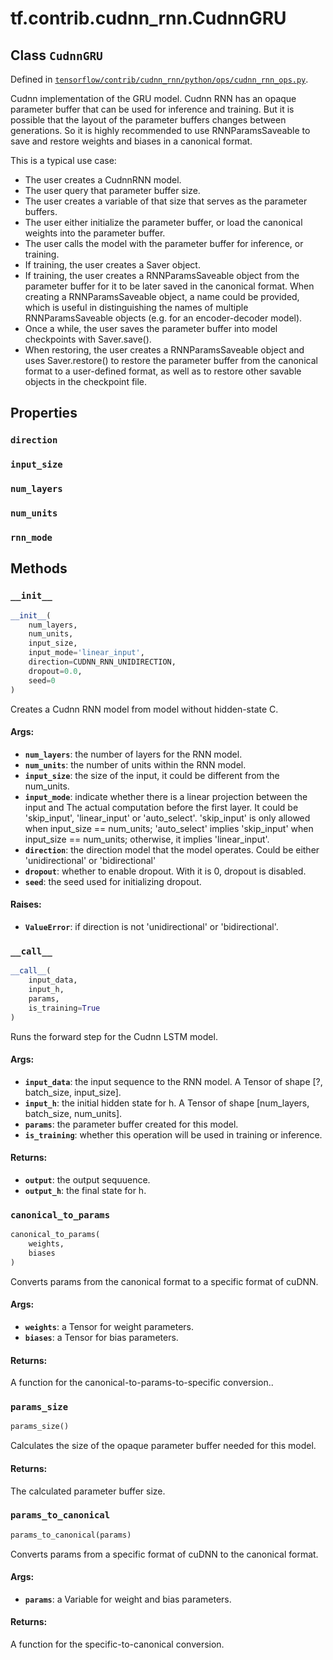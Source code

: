 <div itemscope itemtype="http://developers.google.com/ReferenceObject">
<meta itemprop="name" content="tf.contrib.cudnn_rnn.CudnnGRU" />
<meta itemprop="property" content="direction"/>
<meta itemprop="property" content="input_size"/>
<meta itemprop="property" content="num_layers"/>
<meta itemprop="property" content="num_units"/>
<meta itemprop="property" content="rnn_mode"/>
<meta itemprop="property" content="__call__"/>
<meta itemprop="property" content="__init__"/>
<meta itemprop="property" content="canonical_to_params"/>
<meta itemprop="property" content="params_size"/>
<meta itemprop="property" content="params_to_canonical"/>
</div>

# tf.contrib.cudnn_rnn.CudnnGRU

## Class `CudnnGRU`





Defined in [`tensorflow/contrib/cudnn_rnn/python/ops/cudnn_rnn_ops.py`](https://www.tensorflow.org/code/tensorflow/contrib/cudnn_rnn/python/ops/cudnn_rnn_ops.py).

Cudnn implementation of the GRU model.
Cudnn RNN has an opaque parameter buffer that can be used for inference and
training. But it is possible that the layout of the parameter buffers
changes between generations. So it is highly recommended to use
RNNParamsSaveable to save and restore weights and biases in a canonical
format.

This is a typical use case:
  * The user creates a CudnnRNN model.
  * The user query that parameter buffer size.
  * The user creates a variable of that size that serves as the parameter
      buffers.
  * The user either initialize the parameter buffer, or load the canonical
      weights into the parameter buffer.
  * The user calls the model with the parameter buffer for inference, or
      training.
  * If training, the user creates a Saver object.
  * If training, the user creates a RNNParamsSaveable object from the
      parameter buffer for it to be later saved in the canonical format. When
      creating a RNNParamsSaveable object, a name could be provided, which is
      useful in distinguishing the names of multiple RNNParamsSaveable
      objects (e.g. for an encoder-decoder model).
  * Once a while, the user saves the parameter buffer into model checkpoints
      with Saver.save().
  * When restoring, the user creates a RNNParamsSaveable object and uses
    Saver.restore() to restore the parameter buffer from the canonical format
    to a user-defined format, as well as to restore other savable objects
    in the checkpoint file.

## Properties

<h3 id="direction"><code>direction</code></h3>



<h3 id="input_size"><code>input_size</code></h3>



<h3 id="num_layers"><code>num_layers</code></h3>



<h3 id="num_units"><code>num_units</code></h3>



<h3 id="rnn_mode"><code>rnn_mode</code></h3>





## Methods

<h3 id="__init__"><code>__init__</code></h3>

``` python
__init__(
    num_layers,
    num_units,
    input_size,
    input_mode='linear_input',
    direction=CUDNN_RNN_UNIDIRECTION,
    dropout=0.0,
    seed=0
)
```

Creates a Cudnn RNN model from model without hidden-state C.

#### Args:

* <b>`num_layers`</b>: the number of layers for the RNN model.
* <b>`num_units`</b>: the number of units within the RNN model.
* <b>`input_size`</b>: the size of the input, it could be different from the
      num_units.
* <b>`input_mode`</b>: indicate whether there is a linear projection between the
      input and The actual computation before the first layer. It could be
      'skip_input', 'linear_input' or 'auto_select'.
      'skip_input' is only allowed when input_size == num_units;
      'auto_select' implies 'skip_input' when input_size == num_units;
      otherwise, it implies 'linear_input'.
* <b>`direction`</b>: the direction model that the model operates. Could be either
      'unidirectional' or 'bidirectional'
* <b>`dropout`</b>: whether to enable dropout. With it is 0, dropout is disabled.
* <b>`seed`</b>: the seed used for initializing dropout.


#### Raises:

* <b>`ValueError`</b>: if direction is not 'unidirectional' or 'bidirectional'.

<h3 id="__call__"><code>__call__</code></h3>

``` python
__call__(
    input_data,
    input_h,
    params,
    is_training=True
)
```

Runs the forward step for the Cudnn LSTM model.

#### Args:

* <b>`input_data`</b>: the input sequence to the RNN model. A Tensor of shape [?,
    batch_size, input_size].
* <b>`input_h`</b>: the initial hidden state for h. A Tensor of shape [num_layers,
    batch_size, num_units].
* <b>`params`</b>: the parameter buffer created for this model.
* <b>`is_training`</b>: whether this operation will be used in training or inference.


#### Returns:

* <b>`output`</b>: the output sequuence.
* <b>`output_h`</b>: the final state for h.

<h3 id="canonical_to_params"><code>canonical_to_params</code></h3>

``` python
canonical_to_params(
    weights,
    biases
)
```

Converts params from the canonical format to a specific format of cuDNN.

#### Args:

* <b>`weights`</b>: a Tensor for weight parameters.
* <b>`biases`</b>: a Tensor for bias parameters.


#### Returns:

  A function for the canonical-to-params-to-specific conversion..

<h3 id="params_size"><code>params_size</code></h3>

``` python
params_size()
```

Calculates the size of the opaque parameter buffer needed for this model.

#### Returns:

  The calculated parameter buffer size.

<h3 id="params_to_canonical"><code>params_to_canonical</code></h3>

``` python
params_to_canonical(params)
```

Converts params from a specific format of cuDNN to the canonical format.

#### Args:

* <b>`params`</b>: a Variable for weight and bias parameters.


#### Returns:

  A function for the specific-to-canonical conversion.



